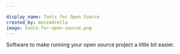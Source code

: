 ```yaml
---

display_name: Tools for Open Source
created_by: mozzadrella
image: tools-for-open-source.png
---
```

Software to make running your open source project a little bit easier.
